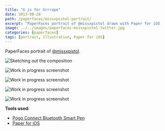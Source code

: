 ```yaml
---
title: "G is for Grrrape"
date: 2013-08-28
path: /paperfaces/missxpistol-portrait/
excerpt: "PaperFaces portrait of @missxpistol drawn with Paper for iOS on an iPad."
image: ../../images/paperfaces-missxpistol-twitter.jpg
categories: [paperfaces]
tags: [portrait, illustration, Paper for iOS]
---
```


PaperFaces portrait of [@missxpistol](https://twitter.com/missxpistol).

![Sketching out the composition](../../images/paperfaces-missxpistol-process-1-lg.jpg)

![Work in progress screenshot](../../images/paperfaces-missxpistol-process-2-lg.jpg)

![Work in progress screenshot](../../images/paperfaces-missxpistol-process-3-lg.jpg)

![Work in progress screenshot](../../images/paperfaces-missxpistol-process-4-lg.jpg)

![Work in progress screenshot](../../images/paperfaces-missxpistol-process-5-lg.jpg)

**Tools used:**

- [Pogo Connect Bluetooth Smart Pen](https://www.amazon.com/gp/product/B009K448L4/ref=as_li_ss_tl?ie=UTF8&camp=1789&creative=390957&creativeASIN=B009K448L4&linkCode=as2&tag=mademist-20)
- [Paper for iOS](https://paper.bywetransfer.com/)
